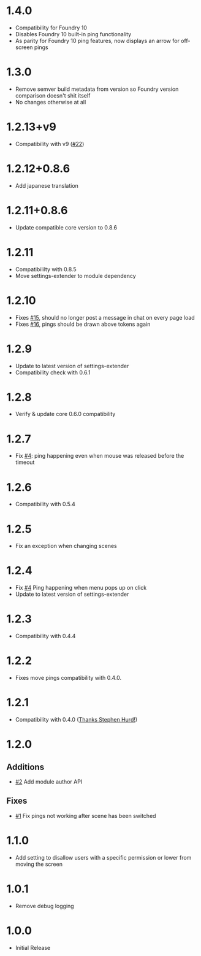 # 1.4.0

* Compatibility for Foundry 10
* Disables Foundry 10 built-in ping functionality
* As parity for Foundry 10 ping features, now displays an arrow for off-screen pings

# 1.3.0

* Remove semver build metadata from version so Foundry version comparison doesn't shit itself
* No changes otherwise at all

# 1.2.13+v9

* Compatibility with v9 ([#22](https://gitlab.com/foundry-azzurite/pings/-/issues/22))

# 1.2.12+0.8.6

* Add japanese translation

# 1.2.11+0.8.6

* Update compatible core version to 0.8.6

# 1.2.11

* Compatibililty with 0.8.5
* Move settings-extender to module dependency

# 1.2.10

* Fixes [#15](https://gitlab.com/foundry-azzurite/pings/-/issues/15), should no longer post a message in chat on every page load 
* Fixes [#16](https://gitlab.com/foundry-azzurite/pings/-/issues/16), pings should be drawn above tokens again

# 1.2.9

* Update to latest version of settings-extender
* Compatibility check with 0.6.1

# 1.2.8

* Verify & update core 0.6.0 compatibility

# 1.2.7

* Fix [#4](https://gitlab.com/foundry-azzurite/pings/issues/6): ping happening even when mouse was released before the timeout

# 1.2.6

* Compatibility with 0.5.4

# 1.2.5

* Fix an exception when changing scenes

# 1.2.4

* Fix [#4](https://gitlab.com/foundry-azzurite/pings/issues/4) Ping happening when menu pops up on click
* Update to latest version of settings-extender

# 1.2.3

* Compatibility with 0.4.4

# 1.2.2

* Fixes move pings compatibility with 0.4.0.

# 1.2.1

* Compatibility with 0.4.0 ([Thanks Stephen Hurd!](https://gitlab.com/foundry-azzurite/pings/merge_requests/1))

# 1.2.0

## Additions
* [#2](https://gitlab.com/foundry-azzurite/pings/issues/2) Add module author API


## Fixes
* [#1](https://gitlab.com/foundry-azzurite/pings/issues/1) Fix pings not working after scene has been switched

# 1.1.0
* Add setting to disallow users with a specific permission or lower from moving the screen

# 1.0.1
* Remove debug logging

# 1.0.0
* Initial Release
